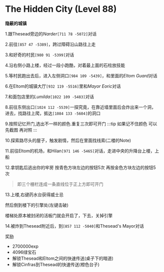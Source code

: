 # The Hidden City (Level 88)
**隐蔽的城镇**

1.跟Thesead旁边的*Narder*`[711 78 -5072]`对话

2.前往`[857 47 -5389]`，跨过障碍沿山路往上走

3.和好奇的村民`[980 91 -5399]`对话

4.沿右侧小路上楼，经过一段小跑酷，对着最上面的石柱放技能


5.等村民跑出去后，进入左侧洞口`[984 109 -5439]`，和里面的*Eltom Guard*对话

6.在Eltom的城镇大厅`[932 119 -5516]`里和*Mayor Eoric*对话

7.和面包店里的*Lumilda*`[1022 109 -5483]`对话

8.前往东侧出口`[1024 112 -5539]`一探究竟，在靠近墙里面后会炸出来一个洞，进去，找路往上爬，抵达`[1084 133 -5604]`的洞口

9.按照记忆开门,选出不一样的颜色.重复三次即可开门
:::tip
如果记不住颜色 可以先截图  再对照
:::

10.探索路尽头的屋子，触发剧情，然后在里面找线索(二楼的Note)

11.前往Eltom的机场，和Hilan`[971 146 -5465]`对话，走进中央的升降台上楼，上船

12.拿钥匙后逃出你的牢房 按青色方块左边的按钮5次 再按金色方块左边的按钮5次
>即三个栅栏连成一条直线位于正上方即可开门

13.上楼,右键药水台获得威士忌

然后倒到楼下的引擎处(左键击破)   

楼梯处原本被封闭的活板门就会开启了，下去，关掉引擎

14.被炸到Thesead附近后，到`[857 112 -5040]`和Thesead's Mayor对话

奖励
+ 2700000exp
+ 4096绿宝石
+ 解锁Thesead和Eltom之间的快速传送(桌子下的暗道)
+ 解锁Cinfras到Thesead的快速传送(橙色台子)